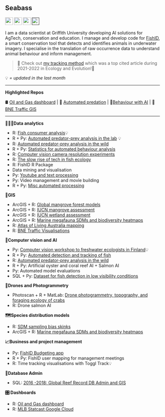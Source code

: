 ## Seabass
<p><a href="https://www.twitter.com/seabassphd"><img src="https://img.shields.io/badge/twitter-%231DA1F2.svg?&style=for-the-badge&logo=twitter&logoColor=white" height=25></a> <a href="https://www.linkedin.com/in/sebastianlopez-marcano/"><img src="https://img.shields.io/badge/linkedin-%230077B5.svg?&style=for-the-badge&logo=linkedin&logoColor=white" height=25></a> <a href="https://scholar.google.com/citations?user=NLdPbb0AAAAJ&hl=en"><img src="https://img.shields.io/badge/Google_Scholar-4285F4?style=for-the-badge&logo=google-scholar&logoColor=white" height=25></a>  <a href =""> <img src="https://hits.seeyoufarm.com/api/count/incr/badge.svg?url=https%3A%2F%2Fgithub.com%2F{slopezmarcano}1212%2Fhit-counter" height=24></a>

I am a data scientist at Griffith University developing AI solutions for AgTech, conservation and education. I manage and develop code for [FishID](https://ardc.edu.au/project/fishid/), a smart conservation tool that detects and identifies animals in underwater imagery. I specialise in the translation of raw occurrence data to understand animal behaviour and inform management. 

> 🚀 Check out [my tracking method](https://github.com/slopezmarcano/automated-fish-tracking) which was a top cited article during 2021-2022 in Ecology and Evolution!🚀

💡 *= updated in the last month*

----
**Highlighted Repos**

🛢️ [Oil and Gas dashboard](https://github.com/slopezmarcano/oil-gas-dashboard) | 🦈 [Automated predation](https://github.com/slopezmarcano/live-play-together-fishid) | 🧠[Behaviour with AI](https://github.com/slopezmarcano/sem-for-automated-animal-behaviour) | 🚥 [BNE Traffic GIS](https://github.com/slopezmarcano/2018_traffic_visualisation)


-----
**👨🏽‍💻Data analytics**
- R: [Fish consumer analysis](https://github.com/slopezmarcano/fish-consumer)💡
- R + Py: [Automated predator-prey analysis in the lab](https://github.com/slopezmarcano/utas-lobster-predation) 💡
- R: [Automated predator-prey analysis in the wild](https://github.com/slopezmarcano/live-play-together-fishid) 
- R + Py: [Statistics for automated behaviour analysis](https://github.com/slopezmarcano/sem-for-automated-animal-behaviour)
- R: [Computer vision camera resolution experiments](https://www.notion.so/glowfishid/Influence-of-image-resolution-on-deep-learning-models-940a4a0971df4e22abe93eec9ec31568?pvs=4)
- R: [The slow rise of tech in fish ecology](https://doi.org/10.1002/aqc.3432)
- R: FishID R Package
- Data mining and visualisation
- Py: [Youtube and text processing](https://github.com/slopezmarcano/gmm_gut_check_analysis)
- Py: Video management and movie building
- R + Py: [Misc automated processing](https://github.com/slopezmarcano/Dump)

**📍GIS**
- ArcGIS + R: [Global mangrove forest models](https://doi.org/10.1016/j.biocon.2020.108637)
- ArcGIS + R: [IUCN mangrove assessment](https://doi.org/10.1016/j.biocon.2020.108751)
- ArcGIS + R: [IUCN wetland assessment](https://doi.org/10.1016/j.ecolind.2020.106489)
- ArcGIS + R: [Marine megafauna SDMs and biodiversity heatmaps](https://www.cell.com/trends/ecology-evolution/fulltext/S0169-5347(19)30109-0?_returnURL=https%3A%2F%2Flinkinghub.elsevier.com%2Fretrieve%2Fpii%2FS0169534719301090%3Fshowall%3Dtrue)
- R: [Atlas of Living Australia mapping](https://github.com/slopezmarcano/ala-mapping)
- R: [BNE Traffic Visualisations](https://github.com/slopezmarcano/2018_traffic_visualisation)

**🧠Computer vision and AI**
- Py: [Computer vision workshop to freshwater ecologists in Finland](https://github.com/slopezmarcano/fishid-workshop-finland)💡
- R + Py: [Automated detection and tracking of fish](https://github.com/slopezmarcano/automated-fish-tracking)
- R: [Automated predator-prey analysis in the wild](https://github.com/slopezmarcano/live-play-together-fishid)
- R + Py: Artificial oyster and coral reef AI + Salmon AI
- Py: Automated model evaluations
- SQL + Py: [Dataset for fish detection in low visibility conditions](https://github.com/slopezmarcano/dataset-fish-detection-low-visibility)

**🛫Drones and Photogrammetry**
- Photoscan + R + MatLab: [Drone photogrammetry, topography, and foraging ecology of crabs](https://sketchfab.com/3d-models/3d-reconstruction-sandgate-10050-c6a7e392213b450aac895cde2666c278)
- R: Drone salmon AI

**🗺️Species distribution models**
- R: [SDM sampling bias skinks](https://github.com/slopezmarcano/skinks-occurrences)
- ArcGIS + R: [Marine megafauna SDMs and biodiversity heatmaps](https://www.cell.com/trends/ecology-evolution/fulltext/S0169-5347(19)30109-0?_returnURL=https%3A%2F%2Flinkinghub.elsevier.com%2Fretrieve%2Fpii%2FS0169534719301090%3Fshowall%3Dtrue)

**📈Business and project management**
- Py: [FishID Budgeting app](https://github.com/slopezmarcano/fishid-budgeting)
- R + Py: FishID user mapping for management meetings
- R: Time tracking visualisations with Toggl Track💡

**📀Database Admin**
- SQL: [2016 -2018: Global Reef Record DB Admin and GIS](https://espace.library.uq.edu.au/view/UQ:734799)

**🎛️ Dashboards**
- R: [Oil and Gas dashboard](https://github.com/slopezmarcano/oil-gas-dashboard)
- R: [MLB Statcast Google Cloud](https://github.com/slopezmarcano/statcast-2022)
